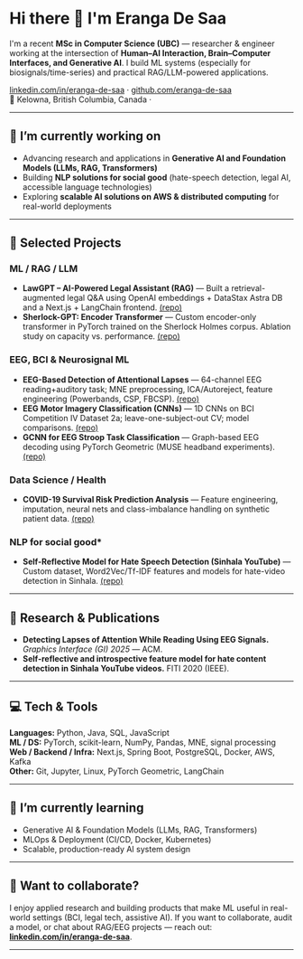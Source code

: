 # Hi there 👋 I'm Eranga De Saa

I'm a recent **MSc in Computer Science (UBC)** — researcher & engineer working at the intersection of **Human–AI Interaction, Brain–Computer Interfaces, and Generative AI**. I build ML systems (especially for biosignals/time-series) and practical RAG/LLM-powered applications.

 [linkedin.com/in/eranga-de-saa](https://linkedin.com/in/eranga-de-saa) · [github.com/eranga-de-saa](https://github.com/eranga-de-saa)  
📍 Kelowna, British Columbia, Canada ·

---

## 🔭 I’m currently working on
- Advancing research and applications in **Generative AI and Foundation Models (LLMs, RAG, Transformers)**  
- Building **NLP solutions for social good** (hate-speech detection, legal AI, accessible language technologies)  
- Exploring **scalable AI solutions on AWS & distributed computing** for real-world deployments  

---

## 🚀 Selected Projects

### ML / RAG / LLM
- **LawGPT – AI-Powered Legal Assistant (RAG)** — Built a retrieval-augmented legal Q&A using OpenAI embeddings + DataStax Astra DB and a Next.js + LangChain frontend. [(repo)](https://github.com/eranga-de-saa/Legal_GPT)  
- **Sherlock-GPT: Encoder Transformer** — Custom encoder-only transformer in PyTorch trained on the Sherlock Holmes corpus. Ablation study on capacity vs. performance. [(repo)](https://github.com/eranga-de-saa/Sherlock_GPT)

### EEG, BCI & Neurosignal ML
- **EEG-Based Detection of Attentional Lapses** — 64-channel EEG reading+auditory task; MNE preprocessing, ICA/Autoreject, feature engineering (Powerbands, CSP, FBCSP). [(repo)](https://github.com/ovi-lab/EEG_reading_task)  
- **EEG Motor Imagery Classification (CNNs)** — 1D CNNs on BCI Competition IV Dataset 2a; leave-one-subject-out CV; model comparisons. [(repo)](https://github.com/eranga-de-saa/Motor_imagery_CNN)  
- **GCNN for EEG Stroop Task Classification** — Graph-based EEG decoding using PyTorch Geometric (MUSE headband experiments). [(repo)](https://github.com/eranga-de-saa/GCN_EEG_Attention_Detection)

### Data Science / Health
- **COVID-19 Survival Risk Prediction Analysis** — Feature engineering, imputation, neural nets and class-imbalance handling on synthetic patient data. [(repo)](https://github.com/eranga-de-saa/COVID_19_Survival_Analysis)

### NLP for social good*
- **Self-Reflective Model for Hate Speech Detection (Sinhala YouTube)** — Custom dataset, Word2Vec/Tf-IDF features and models for hate-video detection in Sinhala. [(repo)](https://github.com/eranga-de-saa/Sinhala_Youtube_Hate_Video_Detector_Analysis)

---

## 🧠 Research & Publications
- **Detecting Lapses of Attention While Reading Using EEG Signals.** *Graphics Interface (GI) 2025* — ACM.  
- **Self-reflective and introspective feature model for hate content detection in Sinhala YouTube videos.** FITI 2020 (IEEE).

---

## 💻 Tech & Tools
**Languages:** Python, Java, SQL, JavaScript  
**ML / DS:** PyTorch, scikit-learn, NumPy, Pandas, MNE, signal processing  
**Web / Backend / Infra:** Next.js, Spring Boot, PostgreSQL, Docker, AWS, Kafka  
**Other:** Git, Jupyter, Linux, PyTorch Geometric, LangChain

---

## 🌱 I’m currently learning
- Generative AI & Foundation Models (LLMs, RAG, Transformers)  
- MLOps & Deployment (CI/CD, Docker, Kubernetes)  
- Scalable, production-ready AI system design

---

## 🤝 Want to collaborate?
I enjoy applied research and building products that make ML useful in real-world settings (BCI, legal tech, assistive AI). If you want to collaborate, audit a model, or chat about RAG/EEG projects — reach out: **[linkedin.com/in/eranga-de-saa](https://linkedin.com/in/eranga-de-saa)**.

---


